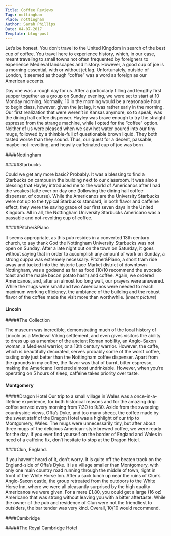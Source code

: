 ```yaml
---
Title: Coffee Reviews
Tags: nottingham
Place: nottingham
Author: Sarah Phillips
Date: 04-07-2017  
Template: blog-post
---
```


Let’s be honest. You don’t travel to the United Kingdom in search of the best cup of coffee. You travel here to experience history, which, in our case, meant traveling to small towns not often frequented by foreigners to experience Medieval landscapes and history. However, a good cup of joe is a morning essential, with or without jet lag. Unfortunately, outside of London, it seemed as though “coffee” was a word as foreign as our American accents.

Day one was a rough day for us. After a particularly filling and lengthy first supper together as a group on Sunday evening, we were set to start at 10 Monday morning. Normally, 10 in the morning would be a reasonable hour to begin class, however, given the jet lag, it was rather early in the morning. Our first realization that were weren’t in Kansas anymore, so to speak, was the dining hall coffee dispenser. Hayley was brave enough to try the straight espresso from the strange machine, while I opted for the “coffee” option. Neither of us were pleased when we saw hot water poured into our tiny mugs, followed by a thimble-full of questionable brown liquid. They both tasted worse than they sound. Thus, our quest for a decent, passable, maybe-not-revolting, and heavily caffeinated cup of joe was born.

####Nottingham

#####Starbucks 

Could we get any more basic? Probably. It was a blessing to find a Starbucks on campus in the building next to our classroom. It was also a blessing that Hayley introduced me to the world of Americanos after I had the weakest latte ever on day one (following the dining hall coffee dispenser, of course). While the Americanos are the University Starbucks were not up to the typical Starbucks standard, in both flavor and caffeine effect, they were the saving grace of our first seven days in the United Kingdom. All in all, the Nottingham University Starbucks Americano was a passable and not-revolting cup of coffee.

#####Pitcher&Piano

It seems appropriate, as this pub resides in a converted 13th century church, to say thank God the Nottingham University Starbucks was not open on Sunday. After a late night out on the town on Saturday, it goes without saying that in order to accomplish any amount of work on Sunday, a strong cuppa was extremely necessary. Pitcher&Piano, a short tram ride away and tucked into the historic Lace Market district of downtown Nottingham, was a godsend as far as food (10/10 recommend the avocado toast and the maple bacon potato hash) and coffee. Again, we ordered Americanos, and, after an almost too long wait, our prayers were answered. While the mugs were small and two Americanos were needed to reach maximum working efficiency, the ambiance of the building and the robust flavor of the coffee made the visit more than worthwhile. (*insert picture*)

#### Lincoln

#####The Collection 

The museum was incredible, demonstrating much of the local history of Lincoln as a Medieval Viking settlement, and even gives visitors the ability to dress up as a member of the ancient Roman nobility, an Anglo-Saxon woman, a Medieval warrior, or a 13th century warrior. However, the caffe, which is beautifully decorated, serves probably some of the worst coffee, tasting only just better than the Nottingham coffee dispenser. Apart from the grounds in my coffee, the flavor was that of burnt, bitter espresso, making the Americano I ordered almost undrinkable. However, when you’re operating on 5 hours of sleep, caffeine takes priority over taste.

#### Montgomery

#####Dragon Hotel
Our trip to a small village in Wales was a once-in-a-lifetime experience, for both historical reasons and for the amazing drip coffee served every morning from 7:30 to 9:30. Aside from the sweeping countryside views, Offa’s Dyke, and too many sheep, the coffee made by the sweet staff of the Dragon Hotel was a highlight of our trip to Montgomery, Wales. The mugs were unnecessarily tiny, but after about three mugs of the delicious American-style brewed coffee, we were ready for the day. If you ever find yourself on the border of England and Wales in need of a caffeine fix, don’t hesitate to stop at the Dragon Hotel.

####Clun, England.

If you haven’t heard of it, don’t worry. It is quite off the beaten track on the England-side of Offa’s Dyke. It is a village smaller than Montgomery, with only one main country road running through the middle of town, right in front of the White Horse Inn. After a sack lunch up near the ruins of Clun’s Anglo-Saxon castle, the group retreated from the outdoors to the White Horse Inn, where we were all pleasantly surprised by the high quality Americanos we were given. For a mere £1.80, you could get a large (16 oz) Americano that was strong without leaving you with a bitter aftertaste. While the owner of the pub and residence of Clun were not the friendliest to outsiders, the bar tender was very kind. Overall, 10/10 would recommend.

####Cambridge

#####The Royal Cambridge Hotel
